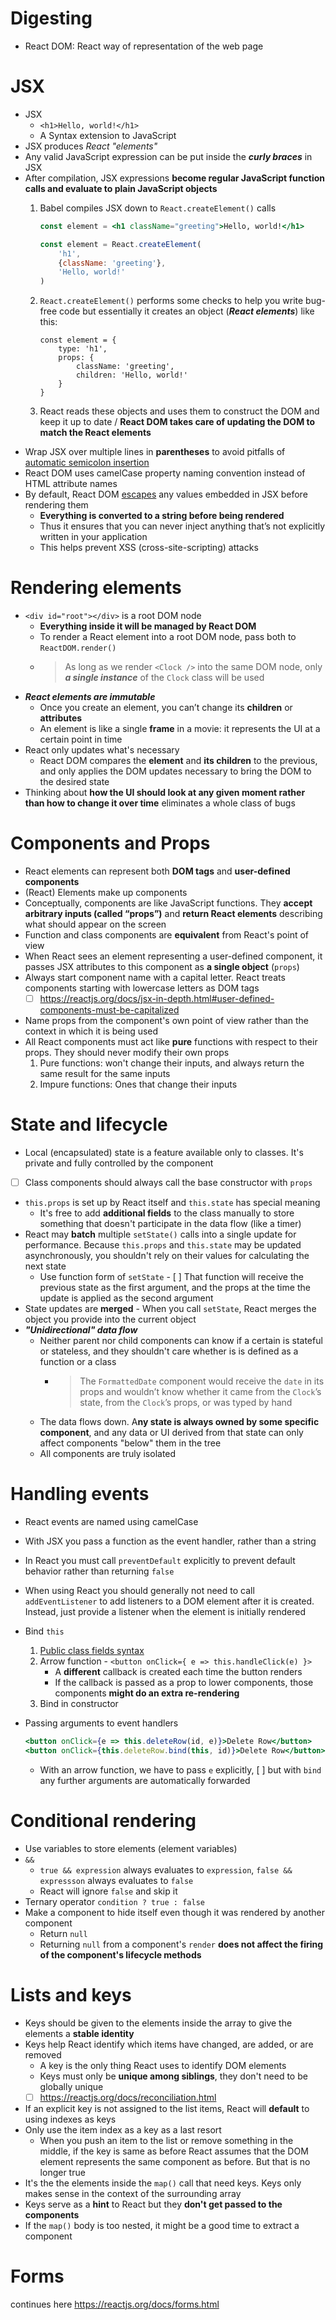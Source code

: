 # Digesting
- React DOM: React way of representation of the web page
# JSX
- JSX
  - `<h1>Hello, world!</h1>`
  - A Syntax extension to JavaScript
- JSX produces *React "elements"*
- Any valid JavaScript expression can be put inside the ***curly braces*** in JSX
- After compilation, JSX expressions **become regular JavaScript function calls and evaluate to plain JavaScript objects**
    1. Babel compiles JSX down to `React.createElement()` calls

        ```jsx
        const element = <h1 className="greeting">Hello, world!</h1>
        
        const element = React.createElement(
            'h1',
            {className: 'greeting'},
            'Hello, world!'
        )
        ```

    2. `React.createElement()` performs some checks to help you write bug-free code but essentially it creates an object (***React elements***) like this:

        ```JSX
        const element = {
            type: 'h1',
            props: {
                className: 'greeting',
                children: 'Hello, world!'
            }
        }
        ```

    3. React reads these objects and uses them to construct the DOM and keep it up to date / **React DOM takes care of updating the DOM to match the React elements**
- Wrap JSX over multiple lines in **parentheses** to avoid pitfalls of [automatic semicolon insertion](https://stackoverflow.com/questions/2846283/what-are-the-rules-for-javascripts-automatic-semicolon-insertion-asi)
- React DOM uses camelCase property naming convention instead of HTML attribute names
- By default, React DOM [escapes](https://stackoverflow.com/questions/7381974/which-characters-need-to-be-escaped-on-html) any values embedded in JSX before rendering them
    - **Everything is converted to a string before being rendered**
    - Thus it ensures that you can never inject anything that’s not explicitly written in your application
    - This helps prevent XSS (cross-site-scripting) attacks
# Rendering elements
- `<div id="root"></div>` is a root DOM node
    - **Everything inside it will be managed by React DOM**
    - To render a React element into a root DOM node, pass both to `ReactDOM.render()`
    - > As long as we render `<Clock />` into the same DOM node, only *****a single instance***** of the `Clock` class will be used
- ***React elements are immutable***
    - Once you create an element, you can’t change its **children** or **attributes**
    - An element is like a single **frame** in a movie: it represents the UI at a certain point in time
- React only updates what's necessary
    - React DOM compares the **element** and **its children** to the previous, and only applies the DOM updates necessary to bring the DOM to the desired state
- Thinking about **how the UI should look at any given moment rather than how to change it over time** eliminates a whole class of bugs
# Components and Props
- React elements can represent both **DOM tags** and **user-defined components**
- (React) Elements make up components
- Conceptually, components are like JavaScript functions. They **accept arbitrary inputs (called “props”)** and **return React elements** describing what should appear on the screen
- Function and class components are **equivalent** from React's point of view
- When React sees an element representing a user-defined component, it passes JSX attributes to this component as **a single object** (`props`)
- Always start component name with a capital letter. React treats components starting with lowercase letters as DOM tags
    - [ ] https://reactjs.org/docs/jsx-in-depth.html#user-defined-components-must-be-capitalized
- Name props from the component's own point of view rather than the context in which it is being used
- All React components must act like **pure** functions with respect to their props. They should never modify their own props
    1. Pure functions: won't change their inputs, and always return the same result for the same inputs
    2. Impure functions: Ones that change their inputs
# State and lifecycle
- Local (encapsulated) state is a feature available only to classes. It's private and fully controlled by the component
- [ ] Class components should always call the base constructor with `props`
- `this.props` is set up by React itself and `this.state` has special meaning
    - It's free to add **additional fields** to the class manually to store something that doesn't participate in the data flow (like a timer)
- React may **batch** multiple `setState()` calls into a single update for performance. Because `this.props` and `this.state` may be updated asynchronously, you shouldn't rely on their values for calculating the next state
    - Use function form of `setState` - [ ] That function will receive the previous state as the first argument, and the props at the time the update is applied as the second argument
- State updates are **merged** - When you call `setState`, React merges the object you provide into the current object
- ***"Unidirectional" data flow***
    - Neither parent nor child components can know if a certain is stateful or stateless, and they shouldn't care whether is is defined as a function or a class
        - > The `FormattedDate` component would receive the `date` in its props and wouldn’t know whether it came from the `Clock`’s state, from the `Clock`’s props, or was typed by hand
    - The data flows down. A**ny state is always owned by some specific component**, and any data or UI derived from that state can only affect components "below" them in the tree
    - All components are truly isolated
# Handling events
- React events are named using camelCase
- With JSX you pass a function as the event handler, rather than a string
- In React you must call `preventDefault` explicitly to prevent default behavior rather than returning `false`
- When using React you should generally not need to call `addEventListener` to add listeners to a DOM element after it is created. Instead, just provide a listener when the element is initially rendered
- Bind `this`
    1. [Public class fields syntax](https://babeljs.io/docs/en/babel-plugin-proposal-class-properties)
    2. Arrow function - `<button onClick={ e => this.handleClick(e) }>`
        - A **different** callback is created each time the button renders
        - If the callback is passed as a prop to lower components, those components **might do an extra re-rendering**
    3. Bind in constructor
- Passing arguments to event handlers

    ```jsx
    <button onClick={e => this.deleteRow(id, e)}>Delete Row</button>
    <button onClick={this.deleteRow.bind(this, id)}>Delete Row</button>
    ```

    - With an arrow function, we have to pass `e` explicitly, [ ] but with `bind` any further arguments are automatically forwarded
# Conditional rendering
- Use variables to store elements (element variables)
- `&&`
    - `true && expression` always evaluates to `expression`, `false && expressson` always evaluates to `false`
    - React will ignore `false` and skip it
- Ternary operator `condition ? true : false`
- Make a component to hide itself even though it was rendered by another component
    - Return `null`
    - Returning `null` from a component's `render` **does not affect the firing of the component's lifecycle methods**
# Lists and keys
- Keys should be given to the elements inside the array to give the elements a **stable identity**
- Keys help React identify which items have changed, are added, or are removed
    - A key is the only thing React uses to identify DOM elements
    - Keys must only be **unique among siblings**, they don't need to be globally unique
    - [ ] https://reactjs.org/docs/reconciliation.html
- If an explicit key is not assigned to the list items, React will **default** to using indexes as keys
- Only use the item index as a key as a last resort
    - When you push an item to the list or remove something in the middle, if the key is same as before React assumes that the DOM element represents the same component as before. But that is no longer true
- It's the the elements inside the `map()` call that need keys. Keys only makes sense in the context of the surrounding array
- Keys serve as a **hint** to React but they **don't get passed to the components**
- If the `map()` body is too nested, it might be a good time to extract a component
# Forms
continues here https://reactjs.org/docs/forms.html
